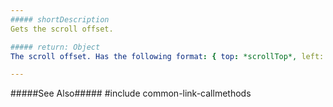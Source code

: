 ```yaml
---
##### shortDescription
Gets the scroll offset.

##### return: Object
The scroll offset. Has the following format: { top: *scrollTop*, left: *scrollLeft* }.

---
```

#####See Also#####
#include common-link-callmethods
